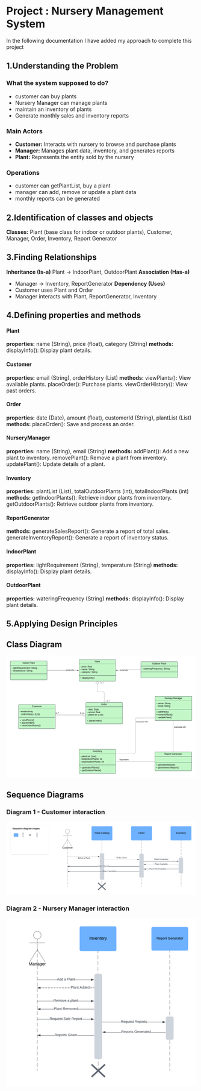 # **Project : Nursery Management System**
In the following documentation I have added my approach to complete this project
## 1.Understanding the Problem
### What the system supposed to do?
- customer can buy plants   
- Nursery Manager can manage plants
- maintain an inventory of plants
- Generate monthly sales and inventory reports

### Main Actors
- **Customer:** Interacts with nursery to browse and purchase plants
- **Manager:** Manages plant data, inventory, and generates reports
- **Plant:** Represents the entity sold by the nursery

### Operations
- customer can getPlantList, buy a plant
- manager can add, remove or update a plant data
- monthly reports can be generated

## 2.Identification of classes and objects
**Classes:** Plant (base class for indoor or outdoor plants), Customer, Manager, Order, Inventory, Report Generator

## 3.Finding Relationships
**Inheritance (Is-a)**
Plant -> IndoorPlant, OutdoorPlant
**Association (Has-a)**
- Manager -> Inventory, ReportGenerator
**Dependency (Uses)**
- Customer uses Plant and Order
- Manager interacts with Plant, ReportGenerator, Inventory

## 4.Defining properties and methods
#### Plant
**properties:** name (String), price (float), category (String)
**methods:** displayInfo(): Display plant details.

#### Customer 
**properties:** email (String), orderHistory (List<Order>)
**methods:** viewPlants(): View available plants.
placeOrder(): Purchase plants.
viewOrderHistory(): View past orders.

#### Order 
**properties:** date (Date), amount (float), customerId (String), plantList (List<Plant>)
**methods:** placeOrder(): Save and process an order.

#### NurseryManager 
**properties:** name (String), email (String)
**methods:** addPlant(): Add a new plant to inventory.
removePlant(): Remove a plant from inventory.
updatePlant(): Update details of a plant.

#### Inventory
**properties:** plantList (List<Plant>), totalOutdoorPlants (int), totalIndoorPlants (int)
**methods:** getIndoorPlants(): Retrieve indoor plants from inventory.
getOutdoorPlants(): Retrieve outdoor plants from inventory.

#### ReportGenerator
**methods:** generateSalesReport(): Generate a report of total sales.
generateInventoryReport(): Generate a report of inventory status.

#### IndoorPlant
**properties:** lightRequirement (String), temperature (String)
**methods:** displayInfo(): Display plant details.

#### OutdoorPlant
**properties:** wateringFrequency (String) 
**methods:** displayInfo(): Display plant details.

## 5.Applying Design Principles

## Class Diagram 
![Class Diagram](assets/classDiagram.png)

## Sequence Diagrams
### Diagram 1 - Customer interaction
![Sequence Diagram 1](assets/Sequence%20diagram%202.png)

### Diagram 2 - Nursery Manager interaction
![Sequence Diagram 1](assets/Sequence%20diagram%201.png)